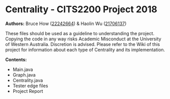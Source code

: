 # Centrality - CITS2200 Project 2018
<b>Authors:</b> Bruce How ([22242664](https://github.com/brucehow/)) & Haolin Wu ([21706137](https://github.com/Dragonite))

These files should be used as a guideline to understanding the project. Copying the code in any way risks Academic Misconduct at the University of Western Australia. Discretion is advised. Please refer to the Wiki of this project for information about each type of Centrality and its implementation.

<b>Contents:</b>
  
  - Main.java
  - Graph.java
  - Centrality.java
  - Tester edge files
  - Project Report
